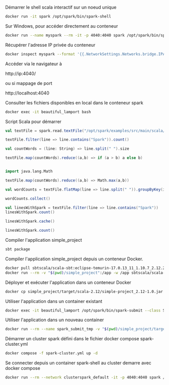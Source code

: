 Démarrer le shell scala interactif sur un noeud unique

```bash
docker run -it spark /opt/spark/bin/spark-shell
```

Sur Windows, pour accéder directement au conteneur

```bash
docker run --name myspark --rm -it -p 4040:4040 spark /opt/spark/bin/spark-shell
```


Récupérer l'adresse IP privée du conteneur

```bash
docker inspect myspark --format '{{.NetworkSettings.Networks.bridge.IPAddress}}'
```

Accéder via le navigateur à

http://ip:4040/

ou si mappage de port

http://localhost:4040

Consulter les fichiers disponibles en local dans le conteneur spark


```bash
docker exec -it beautiful_lamport bash
```



Script Scala pour démarrer

```scala
val textFile = spark.read.textFile("/opt/spark/examples/src/main/scala/org/apache/spark/examples/SparkRemoteFileTest.scala")

textFile.filter(line => line.contains("Spark")).count()

val countWords = (line: String) => line.split(" ").size

textFile.map(countWords).reduce((a,b) => if (a > b) a else b)


import java.lang.Math

textFile.map(countWords).reduce((a,b) => Math.max(a,b))

val wordCounts = textFile.flatMap(line => line.split(" ")).groupByKey(identity).count()

wordCounts.collect()

val linesWithSpark = textFile.filter(line => line.contains("Spark"))
linesWithSpark.count()

linesWithSpark.cache()

linesWithSpark.count()

```

Compiler l'application simple_project

```bash
sbt package
```

Compiler l'application simple_project depuis un conteneur Docker.

```bash
docker pull sbtscala/scala-sbt:eclipse-temurin-17.0.13_11_1.10.7_2.12.20
docker run --rm -v "$(pwd)/simple_project":/app -w /app sbtscala/scala-sbt:eclipse-temurin-17.0.13_11_1.10.7_2.12.20 sbt package
```

Déployer et exécuter l'application dans un conteneur Docker

```bash
docker cp simple_project/target/scala-2.12/simple-project_2.12-1.0.jar beautiful_lamport:/opt/spark/work-dir/

```

Utiliser l'application dans un container existant

```bash
docker exec -it beautiful_lamport /opt/spark/bin/spark-submit --class SimpleApp --master "local[4]" /opt/spark/work-dir/simple-project_2.12-1.0.jar
```

Utiliser l'application dans un nouveau container

```bash
docker run --rm --name spark_submit_tmp -v "$(pwd)/simple_project/target/scala-2.12":/opt/spark/work-dir -it spark /opt/spark/bin/spark-submit --class SimpleApp --master "local[4]" /opt/spark/work-dir/simple-project_2.12-1.0.jar
```

Démarrer un cluster spark défini dans le fichier docker compose spark-cluster.yml

```bash
docker compose -f spark-cluster.yml up -d
```

Se connecter depuis un container spark-shell au cluster demarre avec docker compose

```bash
docker run --rm --network clusterspark_default -it -p 4040:4040 spark /opt/spark/bin/spark-shell --master spark://172.19.0.2:7077
```